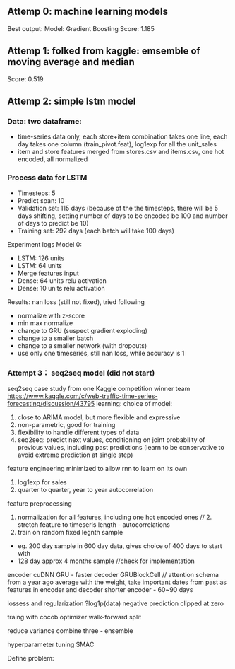 ## Attemp 0: machine learning models
Best output:
Model: Gradient Boosting
Score: 1.185

## Attemp 1: folked from kaggle: emsemble of moving average and median
Score: 0.519

## Attemp 2: simple lstm model
### Data: two dataframe: 
- time-series data only, each store+item combination takes one line, each day takes one column (train_pivot.feat), log1exp for all the unit_sales
- item and store features merged from stores.csv and items.csv, one hot encoded, all normalized

### Process data for LSTM
- Timesteps: 5
- Predict span: 10 
- Validation set: 115 days (because of the the timesteps, there will be 5 days shifting,  setting number of days to be encoded be 100 and number of days to predict be 10)
- Training set: 292 days (each batch will take 100 days)

Experiment logs
Model 0:
- LSTM: 126 units
- LSTM: 64 units
- Merge features input 
- Dense: 64 units relu activation 
- Dense: 10 units relu activation

Results: nan loss (still not fixed), tried following 
- normalize with z-score
- min max normalize
- change to GRU (suspect gradient exploding)
- change to a smaller batch
- change to a smaller network (with dropouts)
- use only one timeseries, still nan loss, while accuracy is 1 
 

### Attempt 3： seq2seq model (did not start)

seq2seq case study from one Kaggle competition winner team
https://www.kaggle.com/c/web-traffic-time-series-forecasting/discussion/43795
learning: 
choice of model: 
1. close to ARIMA model, but more flexible and expressive
2. non-parametric, good for training 
3. flexibility to handle different types of data
4. seq2seq: predict next values, conditioning on joint probability of previous values, 
including past predictions (learn to be conservative to avoid extreme prediction at single step)

feature engineering 
minimized to allow rnn to learn on its own  
1. log1exp for sales 
2. quarter to quarter, year to year autocorrelation 


feature preprocessing 
1. normalization for all features, including one hot encoded ones 
// 2. stretch feature to timeseris length - autocorrelations
3. train on random fixed legnth sample 
- eg. 200 day sample in 600 day data, gives choice of 400 days to start with 
- 128 day approx 4 months sample //check for implementation

encoder cuDNN GRU - faster
decoder GRUBlockCell
// attention schema from a year ago average with the weight, 
take important dates from past as features in encoder and decoder
shorter encoder - 60~90 days

lossess and regularization 
?log1p(data)
negative prediction clipped at zero

traing with cocob optimizer 
walk-forward split 

reduce variance 
combine three - ensemble

hyperparameter tuning 
SMAC

Define problem: 

